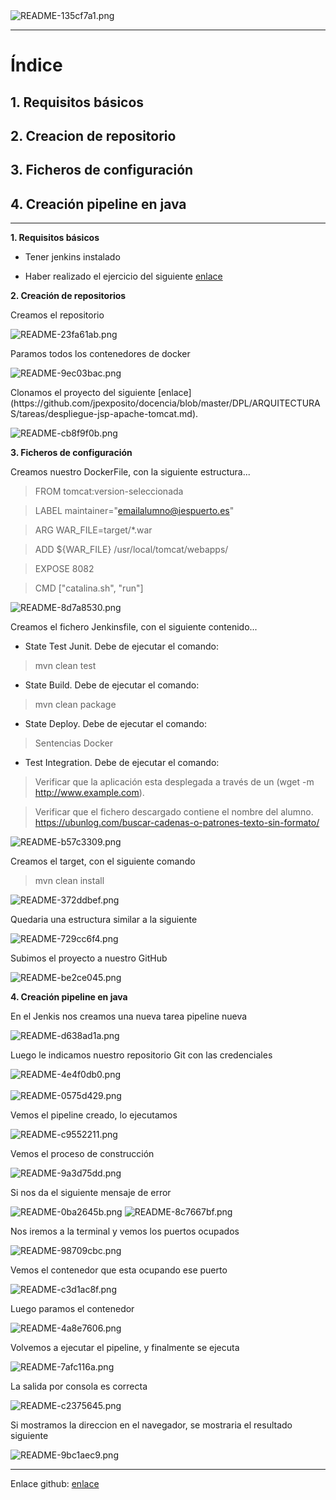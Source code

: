 <img alt="README-135cf7a1.png" src="assets/README-135cf7a1.png" width="" height="" >
<hr/>

# Índice #

## 1. Requisitos básicos ##

## 2. Creacion de repositorio ##

## 3. Ficheros de configuración ##

## 4. Creación pipeline en java ##

<hr/>

**1. Requisitos básicos**

- <p>Tener jenkins instalado</p>
- <p>Haber realizado el ejercicio del siguiente <a href="https://github.com/jpexposito/docencia/blob/master/DPL/ARQUITECTURAS/tareas/despliegue-jsp-apache-tomcat.md">enlace</a></p>

**2. Creación de repositorios**

<p>Creamos el repositorio</p>

<img alt="README-23fa61ab.png" src="assets/README-23fa61ab.png" width="" height="" >

<p>Paramos todos los contenedores de docker</p>

<img alt="README-9ec03bac.png" src="assets/README-9ec03bac.png" width="" height="" >

<p>Clonamos el proyecto del siguiente [enlace](https://github.com/jpexposito/docencia/blob/master/DPL/ARQUITECTURAS/tareas/despliegue-jsp-apache-tomcat.md).</p>

<img alt="README-cb8f9f0b.png" src="assets/README-cb8f9f0b.png" width="" height="" >




**3. Ficheros de configuración**

<p>Creamos nuestro DockerFile, con la siguiente estructura...</p>

>  FROM tomcat:version-seleccionada

>  LABEL maintainer="emailalumno@iespuerto.es"

>  ARG WAR_FILE=target/*.war

>  ADD ${WAR_FILE} /usr/local/tomcat/webapps/

>  EXPOSE 8082

>  CMD ["catalina.sh", "run"]</pre>


<img alt="README-8d7a8530.png" src="assets/README-8d7a8530.png" width="" height="" >

<p>Creamos el fichero Jenkinsfile, con el siguiente contenido...</p>

- State Test Junit. Debe de ejecutar el comando:

>  mvn clean test

- State Build. Debe de ejecutar el comando:

>  mvn clean package

- State Deploy. Debe de ejecutar el comando:

>  Sentencias Docker

- Test Integration. Debe de ejecutar el comando:

>  Verificar que la aplicación esta desplegada a través de un  (wget -m http://www.example.com).

> Verificar que el fichero descargado contiene el nombre del alumno.
 https://ubunlog.com/buscar-cadenas-o-patrones-texto-sin-formato/

<img alt="README-b57c3309.png" src="assets/README-b57c3309.png" width="" height="" >

<p>Creamos el target, con el siguiente comando</p>

> mvn clean install

<img alt="README-372ddbef.png" src="assets/README-372ddbef.png" width="" height="" >

<p>Quedaria una estructura similar a la siguiente </p>

<img alt="README-729cc6f4.png" src="assets/README-729cc6f4.png" width="" height="" >

<p>Subimos el proyecto a nuestro GitHub</p>

<img alt="README-be2ce045.png" src="assets/README-be2ce045.png" width="" height="" >

**4. Creación pipeline en java**

<p>En el Jenkis nos creamos una nueva tarea pipeline nueva</p>

<img alt="README-d638ad1a.png" src="assets/README-d638ad1a.png" width="" height="" >

<p>Luego le indicamos nuestro repositorio Git con las credenciales</p>

<img alt="README-4e4f0db0.png" src="assets/README-4e4f0db0.png" width="" height="" >

<br/>
<br/>
<img alt="README-0575d429.png" src="assets/README-0575d429.png" width="" height="" >

<p>Vemos el pipeline creado, lo ejecutamos</p>

<img alt="README-c9552211.png" src="assets/README-c9552211.png" width="" height="" >

<p>Vemos el proceso de construcción</p>

<img alt="README-9a3d75dd.png" src="assets/README-9a3d75dd.png" width="" height="" >

<p>Si nos da el siguiente mensaje de error</p>

<img alt="README-0ba2645b.png" src="assets/README-0ba2645b.png" width="" height="" >

<img alt="README-8c7667bf.png" src="assets/README-8c7667bf.png" width="" height="" >

<p>Nos iremos a la terminal y vemos los puertos ocupados</p>

<img alt="README-98709cbc.png" src="assets/README-98709cbc.png" width="" height="" >

<p>Vemos el contenedor que esta ocupando ese puerto </p>

<img alt="README-c3d1ac8f.png" src="assets/README-c3d1ac8f.png" width="" height="" >

<p>Luego paramos el contenedor</p>

<img alt="README-4a8e7606.png" src="assets/README-4a8e7606.png" width="" height="" >

<p>Volvemos a ejecutar el pipeline, y finalmente se ejecuta</p>

<img alt="README-7afc116a.png" src="assets/README-7afc116a.png" width="" height="" >

<p>La salida por consola es correcta</p>

<img alt="README-c2375645.png" src="assets/README-c2375645.png" width="" height="" >

<p>Si mostramos la direccion en el navegador, se mostraria el resultado siguiente</p>

<img alt="README-9bc1aec9.png" src="assets/README-9bc1aec9.png" width="" height="" >


<hr/>

Enlace github: <a href="https://github.com/joel92MM/Git/tree/main/2ºTrimestre/CreacionPipelineJava">enlace</a>
